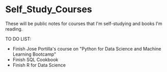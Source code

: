 # Self_Study_Courses
These will be public notes for courses that I'm self-studying and books I'm reading.

TO DO LIST:
 - Finish Jose Portilla's course on "Python for Data Science and Machine Learning Bootcamp" 
 - Finish SQL Cookbook
 - Finish R for Data Science
 
